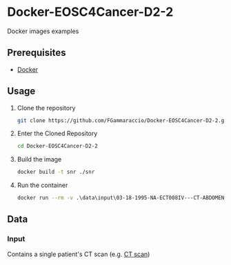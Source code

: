 # Docker-EOSC4Cancer-D2-2
Docker images examples
## Prerequisites
* [Docker](https://www.docker.com/)

## Usage
1. Clone the repository
   ```sh
   git clone https://github.com/FGammaraccio/Docker-EOSC4Cancer-D2-2.git
   ```
2. Enter the Cloned Repository
   ```sh
   cd Docker-EOSC4Cancer-D2-2
   ```
3. Build the image
   ```sh
   docker build -t snr ./snr
   ```
4. Run the container
   ```sh
   docker run --rm -v .\data\input\03-18-1995-NA-ECT008IV---CT-ABDOMEN-W-CO-59531\SCANS\2\DICOM:/input -v .\data\output\output_snr:/output snr
   ```
   
## Data

### Input
Contains a single patient's CT scan (e.g. [CT scan](https://xnat.health-ri.nl/app/action/DisplayItemAction/search_element/xnat%3ActSessionData/search_field/xnat%3ActSessionData.ID/search_value/BMIAXNAT_E87500/popup/false/project/eosc4cancer_tcga_coad))
